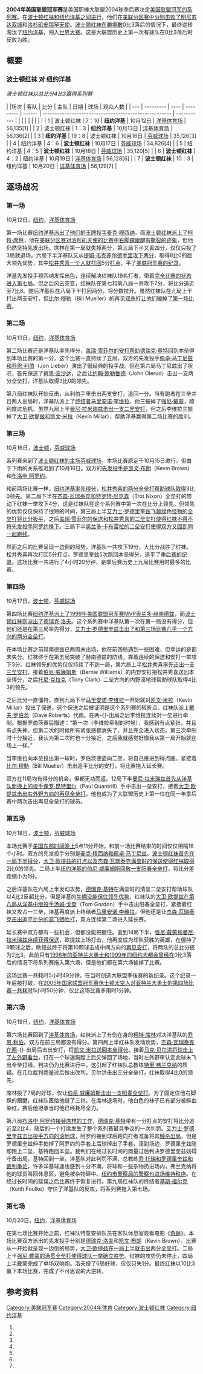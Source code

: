 **2004年美国联盟冠军赛**是美国职棒大联盟2004球季后赛决定[美国联盟冠军的系列赛](https://zh.wikipedia.org/wiki/美国联盟 "wikilink")。在[波士顿红袜和](https://zh.wikipedia.org/wiki/波士顿红袜 "wikilink")[纽约洋基之间进行](https://zh.wikipedia.org/wiki/纽约洋基 "wikilink")，他们在[美联分区赛中分别击败了](https://zh.wikipedia.org/wiki/2004年美国联盟分区赛 "wikilink")[明尼苏达双城](../Page/明尼苏达双城.md "wikilink")和[洛杉矶安那罕天使](https://zh.wikipedia.org/wiki/洛杉矶安那罕天使 "wikilink")。[波士顿红袜在勝場數](https://zh.wikipedia.org/wiki/波士顿红袜 "wikilink")0比3落后的情况下，最终逆转淘汰了[纽约洋基](https://zh.wikipedia.org/wiki/纽约洋基 "wikilink")，闯入[世界大赛](https://zh.wikipedia.org/wiki/2004年世界大赛 "wikilink")。这是大联盟历史上第一次有球队在0比3落后时反败为胜。

## 概要

### 波士顿红袜 对 纽约洋基

*波士顿红袜以总比分4比3赢得系列赛*

| |场次 | 客队        | 比分   | 主队        | 日期     | 球场                                                    | 观众人数        |
| --- | --------- | ---- | --------- | ------ | ----------------------------------------------------- | ----------- |
|     |           |      |           |        |                                                       |             |
| 1   | 波士顿红袜     | 7：10 | **纽约洋基**  | 10月12日 | [洋基体育场](../Page/洋基体育场_\(1923年\).md "wikilink")        | 56,135\[1\] |
| 2   | 波士顿红袜     | 1：3  | **纽约洋基**  | 10月13日 | [洋基体育场](../Page/洋基体育场_\(1923年\).md "wikilink")        | 56,136\[2\] |
| 3   | **纽约洋基**  | 19：8 | 波士顿红袜     | 10月16日 | [芬威球场](https://zh.wikipedia.org/wiki/芬威球场 "wikilink") | 35,126\[3\] |
| 4   | 纽约洋基      | 4：6  | **波士顿红袜** | 10月17日 | [芬威球场](https://zh.wikipedia.org/wiki/芬威球场 "wikilink") | 34,826\[4\] |
| 5   | 纽约洋基      | 4：5  | **波士顿红袜** | 10月18日 | [芬威球场](https://zh.wikipedia.org/wiki/芬威球场 "wikilink") | 35,120\[5\] |
| 6   | **波士顿红袜** | 4：2  | 纽约洋基      | 10月19日 | [洋基体育场](../Page/洋基体育场_\(1923年\).md "wikilink")        | 56,128\[6\] |
| 7   | **波士顿红袜** | 10：3 | 纽约洋基      | 10月20日 | [洋基体育场](../Page/洋基体育场_\(1923年\).md "wikilink")        | 56,129\[7\] |

## 逐场战况

### 第一场

10月12日，[纽约](../Page/纽约.md "wikilink")，[洋基体育场](../Page/洋基体育场_\(1923年\).md "wikilink")

第一场比赛[纽约洋基派出了他们的](https://zh.wikipedia.org/wiki/纽约洋基 "wikilink")[王牌投手](https://zh.wikipedia.org/wiki/王牌投手 "wikilink")[麦克·穆西纳](https://zh.wikipedia.org/wiki/麦克·穆西纳 "wikilink")，而[波士顿红袜派上了](https://zh.wikipedia.org/wiki/波士顿红袜 "wikilink")[柯特·席林](../Page/柯特·席林.md "wikilink")，他在[美联分区赛对](https://zh.wikipedia.org/wiki/2004年美国联盟分区赛 "wikilink")[洛杉矶天使的比赛中右脚踝跟腱有撕裂的迹象](https://zh.wikipedia.org/wiki/洛杉矶天使 "wikilink")，但他仍然坚持先发出场。席林在第一局就失掉两分，第三局下半又丢四分，仅仅只投了3局就退场。六局下半洋基队又从[提姆·韦克菲尔德手里攻下两分](https://zh.wikipedia.org/wiki/提姆·韦克菲尔德 "wikilink")，取得8比0的巨大领先优势，其中[松井秀喜一个人就打回](https://zh.wikipedia.org/wiki/松井秀喜 "wikilink")5分[打点](https://zh.wikipedia.org/wiki/打点 "wikilink")，平了[美联冠军赛的纪录](https://zh.wikipedia.org/wiki/美国联盟冠军赛 "wikilink")。

洋基先发投手穆西纳发挥出色，连续解决红袜队19名打者，带着[完全比赛的状态进入第七局](https://zh.wikipedia.org/wiki/完全比赛 "wikilink")。但之后风云突变，红袜队在第七和第八局一共攻下7分，将比分追近至7比8。随后洋基队在八局下半打回两分，将分数拉开。虽然红袜队在九局上半打出两支安打，但[比尔·穆勒](https://zh.wikipedia.org/wiki/比尔·穆勒 "wikilink")（Bill
Mueller）的再见[双杀打让他们输掉了第一场比赛](https://zh.wikipedia.org/wiki/双杀 "wikilink")。

### 第二场

10月13日，[纽约](../Page/纽约.md "wikilink")，[洋基体育场](../Page/洋基体育场_\(1923年\).md "wikilink")

第二场比赛还是洋基队率先得分，[盖瑞·雪菲尔的安打帮助](https://zh.wikipedia.org/wiki/盖瑞·雪菲尔 "wikilink")[德瑞克·基特](../Page/德瑞克·基特.md "wikilink")回到本垒得到本场比赛的第一分。这个比赛一直持续了五局，双方的先发投手[佩卓·马丁尼兹和](https://zh.wikipedia.org/wiki/佩卓·马丁尼兹 "wikilink")[乔恩·利伯](https://zh.wikipedia.org/wiki/乔恩·利伯 "wikilink")（Jon
Lieber）演出了很经典的投手战。但在第六局马丁尼兹出了状况，首先保送了[荷黑·波沙达](https://zh.wikipedia.org/wiki/荷黑·波沙达 "wikilink")，之后让[约翰·欧勒鲁德](https://zh.wikipedia.org/wiki/约翰·欧勒鲁德 "wikilink")（John
Olerud）击出一支两分全垒打，洋基队取得3比0的领先。

第八局红袜队开始反击，从利伯手里击出两支安打，追回一分。当有跑者在三垒并且两人出局时，洋基队派上了[终结者](https://zh.wikipedia.org/wiki/终结者_\(棒球\) "wikilink")[马里安诺·李维拉](../Page/马里安诺·李维拉.md "wikilink")，他三振掉了[强尼·戴蒙](https://zh.wikipedia.org/wiki/强尼·戴蒙 "wikilink")，顺利度过危机。虽然九局上半[曼尼·拉米瑞兹击出一支](https://zh.wikipedia.org/wiki/曼尼·拉米瑞兹 "wikilink")[二垒安打](https://zh.wikipedia.org/wiki/二垒安打 "wikilink")，但之后李维拉三振掉了[大卫·欧提兹和](https://zh.wikipedia.org/wiki/大卫·欧提兹 "wikilink")[凯文·米拉](https://zh.wikipedia.org/wiki/凯文·米拉 "wikilink")（Kevin
Millar），帮助洋基赢得第二场比赛的胜利。

### 第三场

10月16日，[波士顿](../Page/波士顿.md "wikilink")，[芬威球场](https://zh.wikipedia.org/wiki/芬威球场 "wikilink")

系列赛来到了[波士顿红袜的主场](https://zh.wikipedia.org/wiki/波士顿红袜 "wikilink")[芬威球场](https://zh.wikipedia.org/wiki/芬威球场 "wikilink")，本场比赛原定于10月15日进行，但由于下雨的关系推迟到了10月16日。双方的[先发投手是](https://zh.wikipedia.org/wiki/先发投手 "wikilink")[凯文·布朗](https://zh.wikipedia.org/wiki/凯文·布朗 "wikilink")（Kevin
Brown）和[布洛申·阿罗约](https://zh.wikipedia.org/wiki/布洛申·阿罗约 "wikilink")。

和前两场比赛一样，[纽约洋基率先得分](https://zh.wikipedia.org/wiki/纽约洋基 "wikilink")，[松井秀喜的两分全垒打帮助球队取得](https://zh.wikipedia.org/wiki/松井秀喜 "wikilink")3比0领先。第二局下半在[杰森·瓦瑞泰克和](https://zh.wikipedia.org/wiki/杰森·瓦瑞泰克 "wikilink")[特罗特·尼克森](https://zh.wikipedia.org/wiki/特罗特·尼克森 "wikilink")（Trot
Nixon）全垒打的带动下红袜一举攻下4分，这是红袜队在这个系列赛中第一次在比分上领先。但领先的优势仅仅保持了很短的时间，第三局上半[艾力士·罗德里奎兹飞越](https://zh.wikipedia.org/wiki/艾力士·罗德里奎兹 "wikilink")[绿色怪物的全垒打将比分扳平](https://zh.wikipedia.org/wiki/绿色怪物 "wikilink")，之后[盖瑞·雪菲尔的保送和松井秀喜的二垒安打使得红袜不得不将先发投手阿罗约换下](https://zh.wikipedia.org/wiki/盖瑞·雪菲尔 "wikilink")。三局下半[奥兰多·卡布雷拉的二垒安打使得双方又回到同一起跑线](https://zh.wikipedia.org/wiki/奥兰多·卡布雷拉 "wikilink")。

然而之后的比赛呈现一边倒的局势，洋基队一共攻下19分，大比分战胜了红袜。松井秀喜再次打回5分打点，罗德里奎兹5次跑回本垒得分，追平了[季后赛的纪录](https://zh.wikipedia.org/wiki/美国职棒大联盟季后赛 "wikilink")。这场比赛一共进行了4小时20分钟，是季后赛历史上九局比赛用时最多的比赛。

### 第四场

10月17日，[波士顿](../Page/波士顿.md "wikilink")，[芬威球场](https://zh.wikipedia.org/wiki/芬威球场 "wikilink")

第四场比赛[纽约洋基派上了](https://zh.wikipedia.org/wiki/纽约洋基 "wikilink")[1999年美国联盟冠军赛MVP](https://zh.wikipedia.org/wiki/1999年美国联盟冠军赛 "wikilink")[奥兰多·赫南德兹](https://zh.wikipedia.org/wiki/奥兰多·赫南德兹 "wikilink")，而[波士顿红袜则派出了](https://zh.wikipedia.org/wiki/波士顿红袜 "wikilink")[德瑞克·洛夫](../Page/德瑞克·洛夫.md "wikilink")。这个系列赛中洋基队第一次在第一局没有得分，但他们还是在第三局率先得分，[艾力士·罗德里奎兹击出了和第三场比赛几乎一个方向的两分全垒打](https://zh.wikipedia.org/wiki/艾力士·罗德里奎兹 "wikilink")。

在本场比赛之前赫南德兹已两周未出场，他在前四局遇到一些困难，但幸运的是都未失分。红袜终于在第五局突破了赫南德兹的防线，靠着连续的保送和安打一举攻下3分。红袜领先的优势仅仅持续了不到一局，第六局上半[松井秀喜率先击出一支](https://zh.wikipedia.org/wiki/松井秀喜 "wikilink")[三垒安打](https://zh.wikipedia.org/wiki/三垒安打 "wikilink")，接着[伯尼·威廉姆斯](https://zh.wikipedia.org/wiki/伯尼·威廉姆斯 "wikilink")（Bernie
Williams）的内野安打把松井秀喜送回本垒得分，之后[托尼·克拉克](https://zh.wikipedia.org/wiki/托尼·克拉克 "wikilink")（Tony
Clark）二垒方向的内野滚地球帮助球队取得4比3的领先。

之后比分一直僵持，直到九局下半[马里安诺·李维拉](../Page/马里安诺·李维拉.md "wikilink")一开始就对[凯文·米拉](https://zh.wikipedia.org/wiki/凯文·米拉 "wikilink")（Kevin
Millar）投出了保送，这个保送之后被证明是这个系列赛的转折点。红袜队派上[戴夫·罗伯茨](https://zh.wikipedia.org/wiki/戴夫·罗伯茨 "wikilink")（Dave
Roberts）代跑。在两-{}-出局之后李维拉连续对一垒进行牵制。根据罗伯茨赛后描述：“第一次（李维拉牵制的时候），我感到有点紧张，并且有点失神。但第二次的时候所有紧张感都消失了，并且完全进入状态。第三次牵制时十分接近，我认为第二次时也十分接近，之后我就感觉好像我从第一局开始就在场上一样。”

当李维拉向本垒投出第一球时，罗伯茨便盗向二垒，将自己推进到得点圈。紧接着[比尔·穆勒](https://zh.wikipedia.org/wiki/比尔·穆勒 "wikilink")（Bill
Mueller）击出追平比分的安打，将比赛拖入延长赛。

双方在11局均有得分的机会，但都无功而返。12局下半[曼尼·拉米瑞兹首先从洋基队新换上的投手](https://zh.wikipedia.org/wiki/曼尼·拉米瑞兹 "wikilink")[保罗·昆特里尔](https://zh.wikipedia.org/wiki/保罗·昆特里尔 "wikilink")（Paul
Quantrill）手中击出一垒安打，接着[大卫·欧提兹击出右外野方向的](https://zh.wikipedia.org/wiki/大卫·欧提兹 "wikilink")[再见全垒打](https://zh.wikipedia.org/wiki/再见全垒打 "wikilink")，他也成为了大联盟历史上第一位在同一年季后赛中两次击出再见全垒打的球员。

### 第五场

10月18日，[波士顿](../Page/波士顿.md "wikilink")，[芬威球场](https://zh.wikipedia.org/wiki/芬威球场 "wikilink")

本场比赛于[美国东部时间晚上](../Page/北美东部时区.md "wikilink")5点11分开始，和前一场比赛结束的时间仅仅相隔16个小时。双方的先发投手分别是[麦克·穆西纳和](https://zh.wikipedia.org/wiki/麦克·穆西纳 "wikilink")[佩卓·马丁尼兹](https://zh.wikipedia.org/wiki/佩卓·马丁尼兹 "wikilink")。[波士顿红袜首先在一局下半得分](https://zh.wikipedia.org/wiki/波士顿红袜 "wikilink")，[大卫·欧提兹的打点以及](https://zh.wikipedia.org/wiki/大卫·欧提兹 "wikilink")[杰森·瓦瑞泰克满垒时的保送使得红袜取得](https://zh.wikipedia.org/wiki/杰森·瓦瑞泰克 "wikilink")2比0的领先。二局上半[纽约洋基的](https://zh.wikipedia.org/wiki/纽约洋基 "wikilink")[伯尼·威廉姆斯回敬一支](https://zh.wikipedia.org/wiki/伯尼·威廉姆斯 "wikilink")[阳春全垒打](https://zh.wikipedia.org/wiki/阳春全垒打 "wikilink")，将比分差距缩小为1分。

之后洋基队在六局上半发动攻势，[德瑞克·基特](../Page/德瑞克·基特.md "wikilink")在满垒时的清垒二垒安打帮助球队以4比2反超比分。但是洋基的[牛棚没能保住领先优势](../Page/牛棚_\(棒球\).md "wikilink")，红袜队的[大卫·欧提兹在第八局从洋基中继投手](https://zh.wikipedia.org/wiki/大卫·欧提兹 "wikilink")[汤姆·戈登](https://zh.wikipedia.org/wiki/汤姆·戈登 "wikilink")（Tom
Gordon）手中击出阳春全垒打，紧接着红袜又攻占一三垒，洋基再度派上终结者[马里安诺·李维拉](../Page/马里安诺·李维拉.md "wikilink")，但他还是让[杰森·瓦瑞泰克击出追平比分的](https://zh.wikipedia.org/wiki/杰森·瓦瑞泰克 "wikilink")[高飞牺牲打](https://zh.wikipedia.org/wiki/高飞牺牲打 "wikilink")，双方连续第二场进入延长赛。

延长赛中双方都有一些机会，但都没能把握住。直到14局下半，[强尼·戴蒙和](https://zh.wikipedia.org/wiki/强尼·戴蒙 "wikilink")[曼尼·拉米瑞兹连续获得保送](https://zh.wikipedia.org/wiki/曼尼·拉米瑞兹 "wikilink")，欧提兹上场打击，他再度成为球队获胜的英雄，在僵持了9颗球之后，欧提兹终于将第10颗球击成中间方向的[再见安打](https://zh.wikipedia.org/wiki/再见安打 "wikilink")，将两队的总比分扳为2比3。此前只有[1998年的](https://zh.wikipedia.org/wiki/1998年国家联盟冠军赛 "wikilink")[亚特兰大勇士和](https://zh.wikipedia.org/wiki/亚特兰大勇士 "wikilink")[1999年的](https://zh.wikipedia.org/wiki/1999年国家联盟冠军赛 "wikilink")[纽约大都会曾经在](https://zh.wikipedia.org/wiki/纽约大都会 "wikilink")0比3落后的情况下将系列赛拖入第六场，但是他们都在第六场输掉了比赛。

这场比赛一共耗时5小时49分钟，在当时创造大联盟季後赛的新纪录。这个纪录一年后被打破，在[2005年国家联盟冠军赛](../Page/2005年国家联盟冠军赛.md "wikilink")[休士顿太空人对](https://zh.wikipedia.org/wiki/休士顿太空人 "wikilink")[亚特兰大勇士的第四场比赛一共耗时](https://zh.wikipedia.org/wiki/亚特兰大勇士 "wikilink")5小时50分钟，仅比这场比赛多用时1分钟。

### 第六场

10月19日，[纽约](../Page/纽约.md "wikilink")，[洋基体育场](../Page/洋基体育场_\(1923年\).md "wikilink")

第六场比赛回到了[洋基体育场](../Page/洋基体育场_\(1923年\).md "wikilink")，红袜派上了有伤在身的[柯特·席林](../Page/柯特·席林.md "wikilink")对决洋基队的[乔恩·利伯](https://zh.wikipedia.org/wiki/乔恩·利伯 "wikilink")。双方在前三局都没有得分。第四局上半红袜队发动攻势，[杰森·瓦瑞泰克在两](https://zh.wikipedia.org/wiki/杰森·瓦瑞泰克 "wikilink")-{}-出局后击出安打，将[凯文·米拉送回本垒得分](https://zh.wikipedia.org/wiki/凯文·米拉 "wikilink")。接着[马克·贝尔洪将球击上了左外野看台](https://zh.wikipedia.org/wiki/马克·贝尔洪 "wikilink")，打在一个球迷胸膛上后又弹回了场地，当时左外野审认定此球未飞出全垒打墙，判决仍为比赛进行中，这引起了红袜队总教练[特里·弗兰克纳](../Page/特里·弗兰克纳.md "wikilink")的质疑。在几位裁判商量过后做出改判，贝尔洪击出三分全垒打，红袜取得4比0的领先。

席林投了7局的好球，仅让[伯尼·威廉姆斯击出一支阳春全垒打](https://zh.wikipedia.org/wiki/伯尼·威廉姆斯 "wikilink")。为了固定住他右脚踝的跟腱，红袜队医给他缝了三针。在席林退场时，他白色的袜子已有部分被鲜血染红，赛后他坦承当时他已经耗尽全力。

第八局[布洛申·阿罗约接替席林的工作](https://zh.wikipedia.org/wiki/布洛申·阿罗约 "wikilink")，[德瑞克·基特](../Page/德瑞克·基特.md "wikilink")带有一分打点的安打将比分追近至2比4，随后的一个打席发生了整个系列赛最具争议的一次判罚。[艾力士·罗德里奎兹击出投手方向的滚地球](https://zh.wikipedia.org/wiki/艾力士·罗德里奎兹 "wikilink")，阿罗约接到球后跑向打者准备将其[触杀出局](https://zh.wikipedia.org/wiki/触杀 "wikilink")，但是罗德里奎兹伸手拍掉了阿罗约的手套上后球掉出了手套，滚到场边，罗德里奎兹随即跑上二垒，基特跑回本垒。裁判们在经过长时间的商量过后判决罗德里奎兹妨碍守备出局，基特回到一垒。洋基队对此判罚不满，总教练[乔·托瑞和罗德里奎兹和裁判争论](https://zh.wikipedia.org/wiki/乔·托瑞 "wikilink")，许多洋基球迷也感到十分不满，将球和一些杂物扔进场内，弗兰克纳将他的球员叫回休息区，避免被杂物砸中。[纽约市警察局的警察也进场维持秩序](https://zh.wikipedia.org/wiki/纽约市警察局 "wikilink")。在经过长时间的延误之后比赛终于恢复进行。第九局红袜队的终结者[基斯·福尔克](https://zh.wikipedia.org/wiki/基斯·福尔克 "wikilink")（Keith
Foulke）守住了洋基队的反攻，将系列赛拖入第七场。

### 第七场

10月20日，[纽约](../Page/纽约.md "wikilink")，[洋基体育场](../Page/洋基体育场_\(1923年\).md "wikilink")

在第七场比赛开始之前，红袜队特意安排队员在客队休息室观看电影《[奇跡](https://zh.wikipedia.org/wiki/奇跡_\(2004年电影\) "wikilink")》。本场比赛双方派出的先发投手分别是[德瑞克·洛夫](../Page/德瑞克·洛夫.md "wikilink")和[凯文·布朗](https://zh.wikipedia.org/wiki/凯文·布朗 "wikilink")（Kevin
Brown）。比赛从一开始就呈现一边倒的局势，[大卫·欧提兹在一局上半就击出两分全垒打](https://zh.wikipedia.org/wiki/大卫·欧提兹 "wikilink")。二局上半[强尼·戴蒙的](https://zh.wikipedia.org/wiki/强尼·戴蒙 "wikilink")[满贯全垒打使得球队一举确立胜势](https://zh.wikipedia.org/wiki/满贯全垒打 "wikilink")。红袜的攻势仍未停止，四局上半戴蒙完成了单场双响炮。洛夫投了6局好球，仅仅只失1分。最终红袜以10比3赢下本场比赛，完成了不可思议的大逆转。

## 参考资料

[Category:美联冠军赛](https://zh.wikipedia.org/wiki/Category:美联冠军赛 "wikilink")
[Category:2004年体育](https://zh.wikipedia.org/wiki/Category:2004年体育 "wikilink")
[Category:波士顿红袜](https://zh.wikipedia.org/wiki/Category:波士顿红袜 "wikilink")
[Category:纽约洋基](https://zh.wikipedia.org/wiki/Category:纽约洋基 "wikilink")

1.
2.
3.
4.
5.
6.
7.